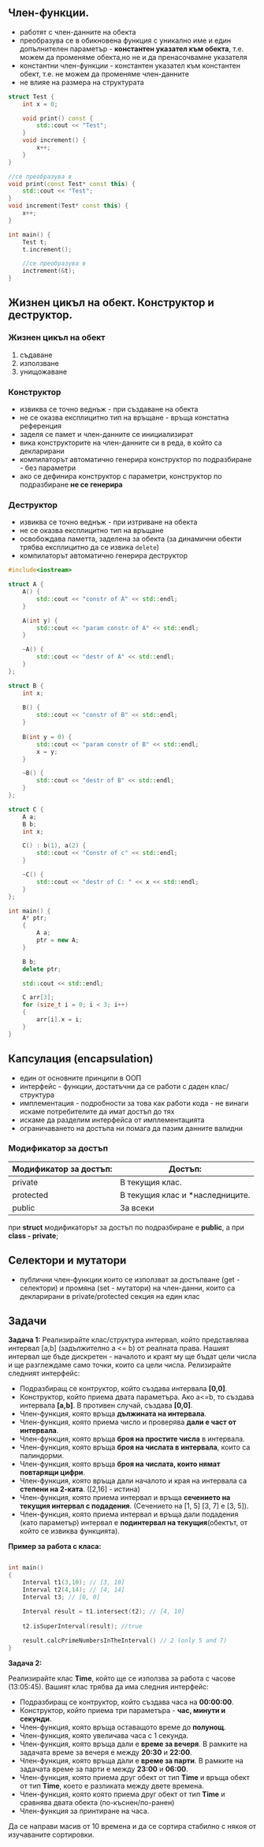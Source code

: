 ## Член-функции.
- работят с член-данните на обекта
- преобразува се в обикновена функция с уникално име и един допълнителен параметър - **константен указател към обекта**, т.е. можем да променяме обекта,но не и да пренасочвамне указателя
- константни член-функции - константен указател към константен обект, т.е. не можем да променяме член-данните 
- не влияе на размера на структурата

```cpp
struct Test {
    int x = 0;

    void print() const {
        std::cout << "Test";
    }
    void increment() {
        x++;
    }
}

//се преобразува в
void print(const Test* const this) {
    std::cout << "Test";
}
void increment(Test* const this) {
    x++;
}
```

```cpp
int main() {
    Test t;
    t.increment();

    //се преобразува в
    inctrement(&t);
}
```

## Жизнен цикъл на обект. Конструктор и деструктор.
### Жизнен цикъл на обект
1. съдаване
2. използване
3. унищожаване


### Конструктор
- извиква се точно веднъж - при създаване на обекта
- не се оказва експлицитно тип на връщане - връща констатна референция
- заделя се памет и член-данните се инициализират
- вика конструкторите на член-данните си в реда, в който са декларирани
- компилаторът автоматично генерира конструктор по подразбиране - без параметри
- ако се дефинира конструктор с параметри, конструктор по подразбиране **не се генерира**

### Деструктор
- извиква се точно веднъж - при изтриване на обекта
- не се оказва експлицитно тип на връщане
- освобождава паметта, заделена за обекта (за динамични обекти трябва експлицитно да се извика `delete`)
- компилаторът автоматично генерира деструктор

```cpp
#include<iostream>

struct A {
    A() {
        std::cout << "constr of A" << std::endl;
    }

    A(int y) {
        std::cout << "param constr of A" << std::endl;
    }

    ~A() {
        std::cout << "destr of A" << std::endl;
    }
};

struct B {
    int x;
    
    B() {
        std::cout << "constr of B" << std::endl;
    }
    
    B(int y = 0) {
        std::cout << "param constr of B" << std::endl;
        x = y;
    }

    ~B() {
        std::cout << "destr of B" << std::endl;
    }
};

struct C {
    A a;
    B b;
    int x;

    C() : b(1), a(2) {
        std::cout << "Constr of c" << std::endl;
    }

    ~C() {
        std::cout << "destr of C: " << x << std::endl;
    }
};

int main() {
    A* ptr;
    {
        A a;
        ptr = new A;
    }

    B b;
    delete ptr;

    std::cout << std::endl;

    C arr[3];
    for (size_t i = 0; i < 3; i++)
    {
        arr[i].x = i;
    }
}
```

## Капсулация (encapsulation)
- един от основните принципи в ООП
- интерфейс - функции, достатъчни да се работи с даден клас/структура
- имплементация - подробности за това как работи кода - не винаги искаме потребителите да имат достъп до тях 
- искаме да разделим интерфейса от имплементацията
- ограничаването на достъпа ни помага да пазим данните валидни

### Модификатор за достъп
 
| Модификатор за достъп: | Достъп:                         |
|------------------------|---------------------------------|
| private                | В текущия клас.                 |
| protected              | В текущия клас и *наследниците. |
| public                 | За всеки                        |

при **struct** модификаторът за достъп по подразбиране е **public**, а при **class - private**;

## Селектори и мутатори
- публични член-функции които се използват за достъпване (get - селектори) и промяна (set - мутатори) на член-данни, които са декларирани в private/protected секция на един клас

## Задачи

**Задача 1:**
Реализирайте клас/структура интервал, който представлява интервал  [a,b]  (задължително а <= b) от реалната права. Нашият интервал ще бъде дискретен - началото и краят му ще бъдат цели числа и ще разглеждаме само точки, които са цели числа. Релизирайте следният интерфейс:

 - Подразбиращ се контруктор, който създава интервала **[0,0]**.
 - Конструктор, който приема двата параметъра. Ако a<=b, то създава интервала **[a,b]**. В противен случай, създава **[0,0]**.
 - Член-функция, която връща **дължината на интервала**.
 - Член-функция, която приема число и проверява **дали е част от интервала**.
 - Член-функция, която връща **броя на простите числа** в интервала.
 - Член-функция, която връща **броя на числата в интервала**, които са палиндорми.
 - Член-функция, която връща **броя на числата, които нямат повтарящи цифри**.
 - Член-функция, която връща дали началото и края на интервала са **степени на 2-ката**. ([2,16] - истина) 
 - Член-функция, която приема интервал и връща **сечението на текущия интервал с подадения**.  (Сечението на [1, 5]  [3, 7]  e [3, 5]).
 - Член-функция, която приема интервал и връща дали подадения (като параметър) интервал е **подинтервал на текущия**(обектът, от който се извиква функцията).

  **Пример за работа с класа:**
 ```c++

int main()
{
     Interval t1(3,10); // [3, 10]
     Interval t2(4,14); // [4, 14]
     Interval t3; // [0, 0]

     Interval result = t1.intersect(t2); // [4, 10]
     
     t2.isSuperInterval(result); //true
     
     result.calcPrimeNumbersInTheInterval() // 2 (only 5 and 7)
}
 ```

**Задача 2:**

Реализирайте клас **Time**, който ще се използва за работа с часове (13:05:45).
Вашият клас трябва да има следния интерфейс:

 - Подразбиращ се контруктор, който създава часа на **00:00:00**.
 - Конструктор, който приема три параметъра - **час, минути и секунди**.
 - Член-функция, която връща оставащото време до **полунощ**.
 - Член-функция, която увеличава часа с 1 секунда.
 - Член-функция, която връща дали е **време за вечеря**. В рамките на задачата време за вечеря е между **20:30** и **22:00**.
 - Член-функция, която връща дали е **време за парти**. В рамките на задачата време за парти е между **23:00** и **06:00**.
  - Член-функция, която приема друг обект от тип **Time** и връща обект от тип **Time**, което е разликата между двете времена. 
  - Член-функция, която която приема друг обект от тип **Time**  и сравнява двата обекта (по-къснен/по-ранен)
  - Член-функция за принтиране на часа.

Да се направи масив от 10 времена и да се сортира стабилно с някоя от изучаваните сортировки.
